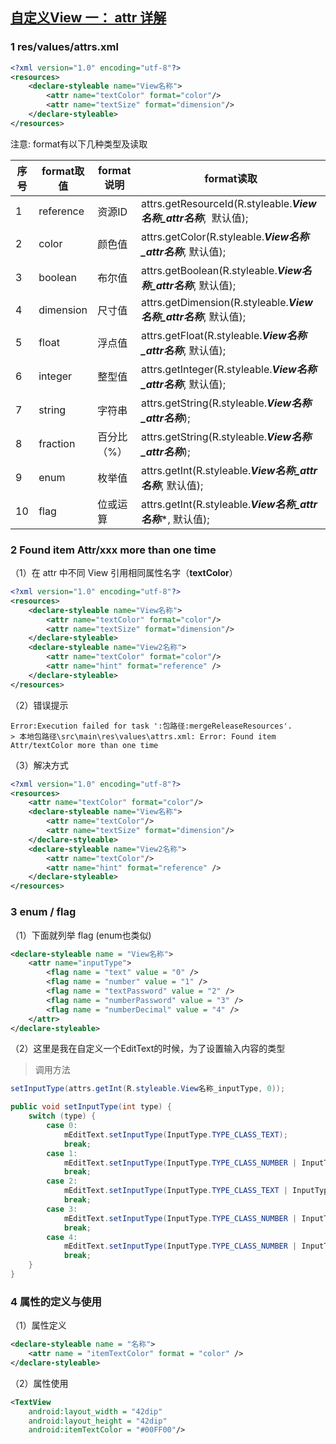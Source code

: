 ## [自定义View 一： attr 详解](https://blog.csdn.net/qq_30552993/article/details/55258076)

### 1 res/values/attrs.xml

```xml
<?xml version="1.0" encoding="utf-8"?>  
<resources>  
    <declare-styleable name="View名称">  
        <attr name="textColor" format="color"/>  
        <attr name="textSize" format="dimension"/> 
    </declare-styleable>
</resources>
```

注意: format有以下几种类型及读取


序号 |	format取值|	format说明	|format读取
-- | --| -- | --
1	|reference	|资源ID	|attrs.getResourceId(R.styleable.***View名称_attr名称***,  默认值);
2	|color	|颜色值	|attrs.getColor(R.styleable.***View名称_attr名称***, 默认值);
3	|boolean	|布尔值	|attrs.getBoolean(R.styleable.***View名称_attr名称***, 默认值);
4	|dimension|	尺寸值	|attrs.getDimension(R.styleable.***View名称_attr名称***, 默认值);
5	|float	|浮点值	|attrs.getFloat(R.styleable.***View名称_attr名称***, 默认值);
6	|integer	|整型值	|attrs.getInteger(R.styleable.***View名称_attr名称***, 默认值);
7	|string	|字符串	|attrs.getString(R.styleable.***View名称_attr名称***);
8	|fraction	|百分比（%）	|attrs.getString(R.styleable.***View名称_attr名称***);
9	|enum	|枚举值	|attrs.getInt(R.styleable.***View名称_attr名称***, 默认值);
10	|flag	|位或运算	|attrs.getInt(R.styleable.***View名称_attr名称****, 默认值);

### 2 Found item Attr/xxx more than one time

（1）在 attr 中不同 View 引用相同属性名字（**textColor**）

```xml
<?xml version="1.0" encoding="utf-8"?>  
<resources>  
    <declare-styleable name="View名称">  
        <attr name="textColor" format="color"/>  
        <attr name="textSize" format="dimension"/> 
    </declare-styleable>
    <declare-styleable name="View2名称">  
        <attr name="textColor" format="color"/>  
        <attr name="hint" format="reference" />
    </declare-styleable>
</resources>
```

（2）错误提示

```
Error:Execution failed for task ':包路径:mergeReleaseResources'.
> 本地包路径\src\main\res\values\attrs.xml: Error: Found item Attr/textColor more than one time
```

（3）解决方式

```xml
<?xml version="1.0" encoding="utf-8"?>  
<resources>  
    <attr name="textColor" format="color"/> 
    <declare-styleable name="View名称">  
        <attr name="textColor"/>  
        <attr name="textSize" format="dimension"/> 
    </declare-styleable>
    <declare-styleable name="View2名称">  
        <attr name="textColor"/>  
        <attr name="hint" format="reference" />
    </declare-styleable>
</resources>
```

### 3 enum / flag

（1）下面就列举 flag (enum也类似)

```xml
<declare-styleable name = "View名称">
    <attr name="inputType">
        <flag name = "text" value = "0" />
        <flag name = "number" value = "1" />
        <flag name = "textPassword" value = "2" />
        <flag name = "numberPassword" value = "3" />
        <flag name = "numberDecimal" value = "4" />
    </attr>
</declare-styleable>
```

（2）这里是我在自定义一个EditText的时候，为了设置输入内容的类型

> 调用方法

```java
setInputType(attrs.getInt(R.styleable.View名称_inputType, 0));
```

```java
public void setInputType(int type) {
    switch (type) {
        case 0:
            mEditText.setInputType(InputType.TYPE_CLASS_TEXT);
            break;
        case 1:
            mEditText.setInputType(InputType.TYPE_CLASS_NUMBER | InputType.TYPE_NUMBER_VARIATION_NORMAL);
            break;
        case 2:
            mEditText.setInputType(InputType.TYPE_CLASS_TEXT | InputType.TYPE_TEXT_VARIATION_PASSWORD);
            break;
        case 3:
            mEditText.setInputType(InputType.TYPE_CLASS_NUMBER | InputType.TYPE_NUMBER_VARIATION_PASSWORD);
            break;
        case 4:
            mEditText.setInputType(InputType.TYPE_CLASS_NUMBER | InputType.TYPE_NUMBER_FLAG_DECIMAL);
            break;
    }
}
```

### 4 属性的定义与使用

（1）属性定义

```xml
<declare-styleable name = "名称">
    <attr name = "itemTextColor" format = "color" />
</declare-styleable>
```

（2）属性使用

```xml
<TextView
    android:layout_width = "42dip"
    android:layout_height = "42dip"
    android:itemTextColor = "#00FF00"/>
```

